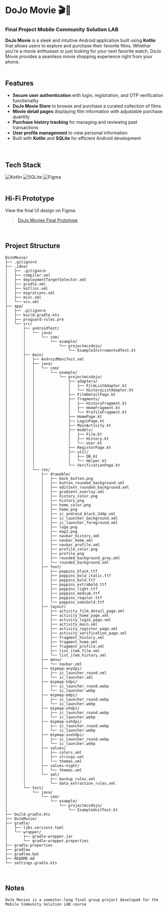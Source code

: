 # DoJo Movie 🎬🍿
### Final Project Mobile Community Solution LAB

**DoJo Movie** is a sleek and intuitive Android application built using **Kotlin** that allows users to explore and purchase their favorite films. Whether you're a movie enthusiast or just looking for your next favorite watch, DoJo Movie provides a seamless movie shopping experience right from your phone.
<br><br>

## Features
- **Secure user authentication** with login, registration, and OTP verification functionality  
- **DoJo Movie Store** to browse and purchase a curated collection of films  
- **Movie detail pages** displaying film information with adjustable purchase quantity  
- **Purchase history tracking** for managing and reviewing past transactions  
- **User profile management** to view personal information  
- Built with **Kotlin** and **SQLite** for efficient Android development  
<br><br>

## Tech Stack
![Kotlin](https://img.shields.io/badge/Kotlin-%237F52FF.svg?logo=kotlin&logoColor=white)
![SQLite](https://img.shields.io/badge/SQLite-%2307405e.svg?logo=sqlite&logoColor=white)
![Figma](https://img.shields.io/badge/Figma-F24E1E?logo=figma&logoColor=white)
<br><br>

## Hi-Fi Prototype
View the final UI design on Figma:  
> [DoJo Movies Final Prototype](https://www.figma.com/design/RGKOncHL6zTDD62CmwYhdM/DoJo-Movies?node-id=0-1&t=uqvU9Rlnq6JhNYFB-1)
<br>

## Project Structure
```
DoJoMovie/
├── .gitignore
├── .idea/
│   ├── .gitignore
│   ├── compiler.xml
│   ├── deploymentTargetSelector.xml
│   ├── gradle.xml
│   ├── kotlinc.xml
│   ├── migrations.xml
│   ├── misc.xml
│   └── vcs.xml
├── app/
│   ├── .gitignore
│   ├── build.gradle.kts
│   ├── proguard-rules.pro
│   └── src/
│       ├── androidTest/
│       │   └── java/
│       │       └── com/
│       │           └── example/
│       │               └── projectmcsdojo/
│       │                   └── ExampleInstrumentedTest.kt
│       ├── main/
│       │   ├── AndroidManifest.xml
│       │   ├── java/
│       │   │   └── com/
│       │   │       └── example/
│       │   │           └── projectmcsdojo/
│       │   │               ├── adapters/
│       │   │               │   ├── FilmListAdapter.kt
│       │   │               │   └── HistoryListAdapter.kt
│       │   │               ├── FilmDetailPage.kt
│       │   │               ├── fragments/
│       │   │               │   ├── HistoryFragment.kt
│       │   │               │   ├── HomeFragment.kt
│       │   │               │   └── ProfileFragment.kt
│       │   │               ├── HomePage.kt
│       │   │               ├── LoginPage.kt
│       │   │               ├── MainActivity.kt
│       │   │               ├── models/
│       │   │               │   ├── Film.kt
│       │   │               │   ├── History.kt
│       │   │               │   └── User.kt
│       │   │               ├── RegisterPage.kt
│       │   │               ├── util/
│       │   │               │   ├── DB.kt
│       │   │               │   └── Helper.kt
│       │   │               └── VerificationPage.kt
│       │   └── res/
│       │       ├── drawable/
│       │       │   ├── back_button.png
│       │       │   ├── button_rounded_background.xml
│       │       │   ├── edittext_rounded_background.xml
│       │       │   ├── gradient_overlay.xml
│       │       │   ├── history_color.png
│       │       │   ├── history.png
│       │       │   ├── home_color.png
│       │       │   ├── home.png
│       │       │   ├── ic_android_black_24dp.xml
│       │       │   ├── ic_launcher_background.xml
│       │       │   ├── ic_launcher_foreground.xml
│       │       │   ├── logo.png
│       │       │   ├── map2.png
│       │       │   ├── navbar_history.xml
│       │       │   ├── navbar_home.xml
│       │       │   ├── navbar_profile.xml
│       │       │   ├── profile_color.png
│       │       │   ├── profile.png
│       │       │   ├── rounded_background_grey.xml
│       │       │   └── rounded_background.xml
│       │       ├── font/
│       │       │   ├── poppins_black.ttf
│       │       │   ├── poppins_bold_italic.ttf
│       │       │   ├── poppins_bold.ttf
│       │       │   ├── poppins_extrabold.ttf
│       │       │   ├── poppins_light.ttf
│       │       │   ├── poppins_medium.ttf
│       │       │   ├── poppins_regular.ttf
│       │       │   └── poppins_semibold.ttf
│       │       ├── layout/
│       │       │   ├── activity_film_detail_page.xml
│       │       │   ├── activity_home_page.xml
│       │       │   ├── activity_login_page.xml
│       │       │   ├── activity_main.xml
│       │       │   ├── activity_register_page.xml
│       │       │   ├── activity_verification_page.xml
│       │       │   ├── fragment_history.xml
│       │       │   ├── fragment_home.xml
│       │       │   ├── fragment_profile.xml
│       │       │   ├── list_item_film.xml
│       │       │   └── list_item_history.xml
│       │       ├── menu/
│       │       │   └── navbar.xml
│       │       ├── mipmap-anydpi/
│       │       │   ├── ic_launcher_round.xml
│       │       │   └── ic_launcher.xml
│       │       ├── mipmap-hdpi/
│       │       │   ├── ic_launcher_round.webp
│       │       │   └── ic_launcher.webp
│       │       ├── mipmap-mdpi/
│       │       │   ├── ic_launcher_round.webp
│       │       │   └── ic_launcher.webp
│       │       ├── mipmap-xhdpi/
│       │       │   ├── ic_launcher_round.webp
│       │       │   └── ic_launcher.webp
│       │       ├── mipmap-xxhdpi/
│       │       │   ├── ic_launcher_round.webp
│       │       │   └── ic_launcher.webp
│       │       ├── mipmap-xxxhdpi/
│       │       │   ├── ic_launcher_round.webp
│       │       │   └── ic_launcher.webp
│       │       ├── values/
│       │       │   ├── colors.xml
│       │       │   ├── strings.xml
│       │       │   └── themes.xml
│       │       ├── values-night/
│       │       │   └── themes.xml
│       │       └── xml/
│       │           ├── backup_rules.xml
│       │           └── data_extraction_rules.xml
│       └── test/
│           └── java/
│               └── com/
│                   └── example/
│                       └── projectmcsdojo/
│                           └── ExampleUnitTest.kt
├── build.gradle.kts
├── DoJoMovie/
├── gradle/
│   ├── libs.versions.toml
│   └── wrapper/
│       ├── gradle-wrapper.jar
│       └── gradle-wrapper.properties
├── gradle.properties
├── gradlew
├── gradlew.bat
├── README.md
└── settings.gradle.kts
```
<br>

## Notes
```
DoJo Movies is a semester-long final group project developed for the Mobile Community Solution LAB course
```
